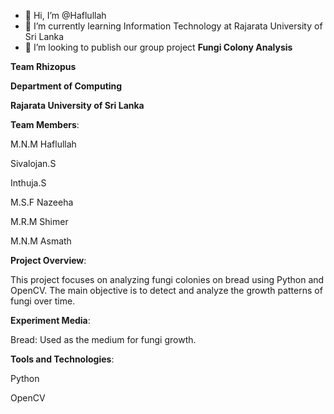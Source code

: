 - 👋 Hi, I’m @Haflullah
- 🌱 I’m currently learning Information Technology at Rajarata University of Sri Lanka
- 💞️ I’m looking to publish our group project
**Fungi Colony Analysis**


**Team Rhizopus**


**Department of Computing**


**Rajarata University of Sri Lanka**

**Team Members**:

M.N.M Haflullah

Sivalojan.S

Inthuja.S

M.S.F Nazeeha

M.R.M Shimer

M.N.M Asmath



**Project Overview**:

This project focuses on analyzing fungi colonies on bread using Python and OpenCV. The main objective is to detect and analyze the growth patterns of fungi over time.



**Experiment Media**:

Bread: Used as the medium for fungi growth.



**Tools and Technologies**:

Python

OpenCV


